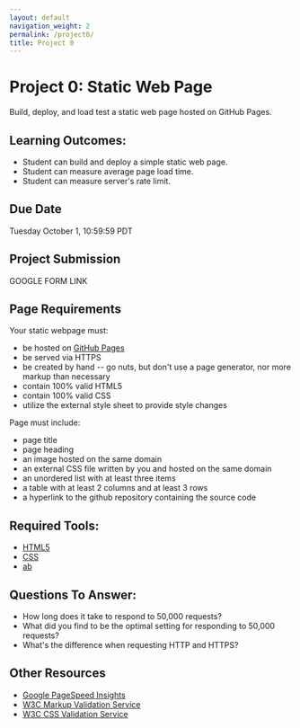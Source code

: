 ```yaml
---
layout: default
navigation_weight: 2
permalink: /project0/
title: Project 0
---
```


# Project 0: Static Web Page

Build, deploy, and load test a static web page hosted on GitHub Pages.

## Learning Outcomes:

- Student can build and deploy a simple static web page.
- Student can measure average page load time.
- Student can measure server's rate limit.

## Due Date

Tuesday October 1, 10:59:59 PDT

## Project Submission

GOOGLE FORM LINK

## Page Requirements

Your static webpage must:

- be hosted on [GitHub Pages](https://pages.github.com)
- be served via HTTPS
- be created by hand -- go nuts, but don't use a page generator, nor more markup
  than necessary
- contain 100% valid HTML5
- contain 100% valid CSS
- utilize the external style sheet to provide style changes

Page must include:

- page title
- page heading
- an image hosted on the same domain
- an external CSS file written by you and hosted on the same domain
- an unordered list with at least three items
- a table with at least 2 columns and at least 3 rows
- a hyperlink to the github repository containing the source code


## Required Tools:

- [HTML5](https://developer.mozilla.org/en-US/docs/Web/Guide/HTML/HTML5)
- [CSS](https://developer.mozilla.org/en-US/docs/Web/CSS)
- [ab](https://httpd.apache.org/docs/2.4/programs/ab.html)

## Questions To Answer:

- How long does it take to respond to 50,000 requests?
- What did you find to be the optimal setting for responding to 50,000 requests?
- What's the difference when requesting HTTP and HTTPS?

## Other Resources

- [Google PageSpeed Insights](https://developers.google.com/speed/pagespeed/insights/)
- [W3C Markup Validation Service](https://validator.w3.org)
- [W3C CSS Validation Service](https://jigsaw.w3.org/css-validator/)

